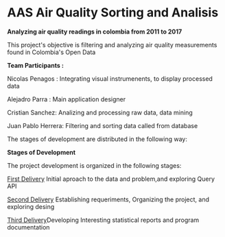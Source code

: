 
# AAS Air Quality Sorting and Analisis


**Analyzing air quality readings in colombia from 2011 to 2017**

This project's objective is filtering and analyzing air quality measurements found in Colombia's Open Data

**Team Participants :**

Nicolas Penagos : Integrating visual instrumenents, to display processed data

Alejadro Parra : Main application designer

Cristian Sanchez: Analizing and processing raw data, data mining

Juan Pablo Herrera: Filtering and sorting data called from database

The stages of development are distributed in the following way:

**Stages of Development**

The project development is organized in the following stages:

[First Delivery](https://github.com/AlejandroParra15/ASS-Environmental-Analysis/tree/master/docs/delivery-1) Initial aproach to the data and problem,and exploring Query API

[Second Delivery](https://github.com/AlejandroParra15/ASS-Environmental-Analysis/tree/master/docs/delivery-2) Establishing requeriments, Organizing the project, and exploring desing

[Third Delivery]()Developing Interesting statistical reports and program documentation


